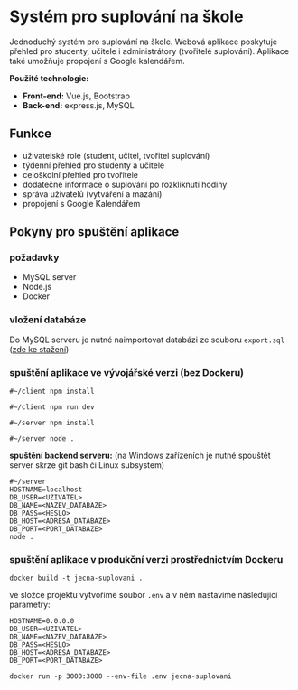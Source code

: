 # Systém pro suplování na škole

Jednoduchý systém pro suplování na škole. Webová aplikace poskytuje přehled pro studenty, učitele i administrátory (tvořitelé suplování). Aplikace také umožňuje propojení s Google kalendářem.

**Použité technologie:**
- **Front-end:** Vue.js, Bootstrap
- **Back-end:** express.js, MySQL

## Funkce
- uživatelské role (student, učitel, tvořitel suplování)
- týdenní přehled pro studenty a učitele
- celoškolní přehled pro tvořitele
- dodatečné informace o suplování po rozkliknutí hodiny
- správa uživatelů (vytváření a mazání)
- propojení s Google Kalendářem 

## Pokyny pro spuštění aplikace 
### požadavky 
- MySQL server 
- Node.js 
- Docker

### vložení databáze

Do MySQL serveru je nutné naimportovat databázi ze souboru ```export.sql``` ([zde ke stažení](https://spsejecnacz-my.sharepoint.com/:u:/g/personal/kahoun_spsejecna_cz/EcKaPJE4mOBGkqBGilXXz6QBdpghz0ncgoQWgJt0ohX9sw?e=y42zl3))

### spuštění aplikace ve vývojářské verzi (bez Dockeru)

```#~/client npm install``` 

```#~/client npm run dev```

```#~/server npm install```

```#~/server node .```

**spuštění backend serveru:** 
(na Windows zařízeních je nutné spouštět server skrze git bash či Linux subsystem)

```
#~/server
HOSTNAME=localhost
DB_USER=<UZIVATEL>
DB_NAME=<NAZEV_DATABAZE>
DB_PASS=<HESLO>
DB_HOST=<ADRESA_DATABAZE>
DB_PORT=<PORT_DATABAZE>
node .
```

### spuštění aplikace v produkční verzi prostřednictvím Dockeru 

```docker build -t jecna-suplovani .```

ve složce projektu vytvoříme soubor ```.env``` a v něm nastavíme následující parametry:

```
HOSTNAME=0.0.0.0
DB_USER=<UZIVATEL>
DB_NAME=<NAZEV_DATABAZE>
DB_PASS=<HESLO>
DB_HOST=<ADRESA_DATABAZE>
DB_PORT=<PORT_DATABAZE>
```

```docker run -p 3000:3000 --env-file .env jecna-suplovani```
